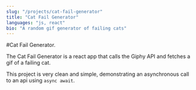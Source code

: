 ```yaml
---
slug: "/projects/cat-fail-generator"
title: "Cat Fail Generator"
languages: "js, react"
bio: "A random gif generator of failing cats"
---
```


#Cat Fail Generator<span>.</span>

The Cat Fail Generator is a react app that calls the Giphy API and fetches a gif of a failing cat.

This project is very clean and simple, demonstrating an asynchronous call to an api using `async await`.
